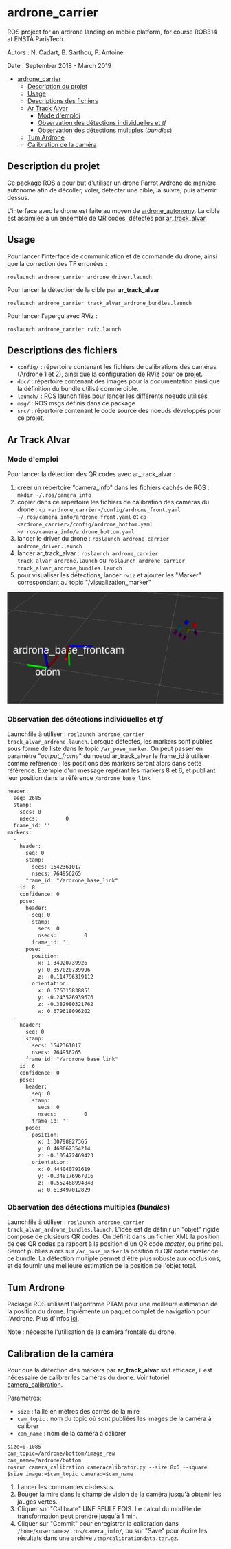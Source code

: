 # ardrone_carrier

ROS project for an ardrone landing on mobile platform, for course ROB314 at ENSTA ParisTech.

Autors : N. Cadart, B. Sarthou, P. Antoine

Date : September 2018 - March 2019

- [ardrone_carrier](#ardrone_carrier)
  - [Description du projet](#description-du-projet)
  - [Usage](#usage)
  - [Descriptions des fichiers](#descriptions-des-fichiers)
  - [Ar Track Alvar](#ar-track-alvar)
    - [Mode d'emploi](#mode-demploi)
    - [Observation des détections individuelles et *tf*](#observation-des-détections-individuelles-et-tf)
    - [Observation des détections multiples (*bundles*)](#observation-des-détections-multiples-bundles)
  - [Tum Ardrone](#tum-ardrone)
  - [Calibration de la caméra](#calibration-de-la-caméra)

## Description du projet

Ce package ROS a pour but d'utiliser un drone Parrot Ardrone de manière autonome afin de décoller, voler, détecter une cible, la suivre, puis atterrir dessus.

L'interface avec le drone est faite au moyen de [ardrone_autonomy](https://ardrone-autonomy.readthedocs.io/en/latest/). La cible est assimilée à un ensemble de QR codes, détectés par [ar_track_alvar](http://wiki.ros.org/ar_track_alvar).

## Usage

Pour lancer l'interface de communication et de commande du drone, ainsi que la correction des TF erronées :
```
roslaunch ardrone_carrier ardrone_driver.launch
```

Pour lancer la détection de la cible par **ar_track_alvar**
```
roslaunch ardrone_carrier track_alvar_ardrone_bundles.launch
```

Pour lancer l'aperçu avec RViz :
```
roslaunch ardrone_carrier rviz.launch
```

## Descriptions des fichiers

- `config/` : répertoire contenant les fichiers de calibrations des caméras (Ardrone 1 et 2), ainsi que la configuration de RViz pour ce projet.
- `doc/` : répertoire contenant des images pour la documentation ainsi que la définition du bundle utilisé comme cible.
- `launch/` : ROS launch files pour lancer les différents noeuds utilisés
- `msg/` : ROS msgs définis dans ce package
- `src/` : répertoire contenant le code source des noeuds développés pour ce projet.


## Ar Track Alvar

### Mode d'emploi

Pour lancer la détection des QR codes avec ar_track_alvar :
1. créer un répertoire "camera_info" dans les fichiers cachés de ROS : `mkdir ~/.ros/camera_info`
2. copier dans ce répertoire les fichiers de calibration des caméras du drone : `cp <ardrone_carrier>/config/ardrone_front.yaml ~/.ros/camera_info/ardrone_front.yaml` et `cp <ardrone_carrier>/config/ardrone_bottom.yaml ~/.ros/camera_info/ardrone_bottom.yaml`
3. lancer le driver du drone : `roslaunch ardrone_carrier ardrone_driver.launch`
4. lancer ar_track_alvar : `roslaunch ardrone_carrier track_alvar_ardrone.launch` ou `roslaunch ardrone_carrier track_alvar_ardrone_bundles.launch`
5. pour visualiser les détections, lancer `rviz` et ajouter les "Marker" correspondant au topic "/visualization_marker"

![individual detections using ar_track_alvar](doc/imgs/ar_track_alvar_individual.png)


### Observation des détections individuelles et *tf*

Launchfile à utiliser : `roslaunch ardrone_carrier track_alvar_ardrone.launch`.
Lorsque détectés, les markers sont publiés sous forme de liste dans le topic `/ar_pose_marker`. On peut passer en paramètre "*output_frame*" du noeud ar_track_alvar le frame_id à utiliser comme référence : les positions des markers seront alors dans cette référence. Exemple d'un message repérant les markers 8 et 6, et publiant leur position dans la référence `/ardrone_base_link`
```
header:
  seq: 2685
  stamp:
    secs: 0
    nsecs:         0
  frame_id: ''
markers:
  -
    header:
      seq: 0
      stamp:
        secs: 1542361017
        nsecs: 764956265
      frame_id: "/ardrone_base_link"
    id: 8
    confidence: 0
    pose:
      header:
        seq: 0
        stamp:
          secs: 0
          nsecs:         0
        frame_id: ''
      pose:
        position:
          x: 1.34920739926
          y: 0.357020739996
          z: -0.114796319112
        orientation:
          x: 0.576315838851
          y: -0.243526939676
          z: -0.382980321762
          w: 0.679618096202
  -
    header:
      seq: 0
      stamp:
        secs: 1542361017
        nsecs: 764956265
      frame_id: "/ardrone_base_link"
    id: 6
    confidence: 0
    pose:
      header:
        seq: 0
        stamp:
          secs: 0
          nsecs:         0
        frame_id: ''
      pose:
        position:
          x: 1.30798827365
          y: 0.468062354214
          z: -0.105472469423
        orientation:
          x: 0.444040791619
          y: -0.348176967016
          z: -0.552468994848
          w: 0.613497012829
```

### Observation des détections multiples (*bundles*)

Launchfile à utiliser : `roslaunch ardrone_carrier track_alvar_ardrone_bundles.launch`.
L'idée est de définir un "objet" rigide composé de plusieurs QR codes. On définit dans un fichier XML la position de ces QR codes pa rapport à la position d'un QR code *master*, ou principal. Seront publiés alors sur `/ar_pose_marker` la position du QR code *master* de ce bundle.
La détection multiple permet d'être plus robuste aux occlusions, et de fournir une meilleure estimation de la position de l'objet total.


## Tum Ardrone

Package ROS utilisant l'algorithme PTAM pour une meilleure estimation de la position du drone. Implémente un paquet complet de navigation pour l'Ardrone.
Plus d'infos [ici](http://wiki.ros.org/tum_ardrone).

Note : nécessite l'utilisation de la caméra frontale du drone.


## Calibration de la caméra

Pour que la détection des markers par **ar_track_alvar** soit efficace, il est nécessaire de calibrer les caméras du drone. Voir tutoriel [camera_calibration](http://wiki.ros.org/camera_calibration/Tutorials/MonocularCalibration).

Paramètres:
- `size` : taille en mètres des carrés de la mire
- `cam_topic` : nom du topic où sont publiées les images de la caméra à calibrer
- `cam_name` : nom de la caméra à calibrer

```
size=0.1085
cam_topic=/ardrone/bottom/image_raw
cam_name=/ardrone/bottom
rosrun camera_calibration cameracalibrator.py --size 8x6 --square $size image:=$cam_topic camera:=$cam_name
```

1. Lancer les commandes ci-dessus.
2. Bouger la mire dans le champ de vision de la caméra jusqu'à obtenir les jauges vertes.
3. Cliquer sur "Calibrate" UNE SEULE FOIS. Le calcul du modèle de transformation peut prendre jusqu'à 1 min.
4. Cliquer sur "Commit" pour enregistrer la calibration dans `/home/<username>/.ros/camera_info/`, ou sur "Save" pour écrire les résultats dans une archive `/tmp/calibrationdata.tar.gz`.
